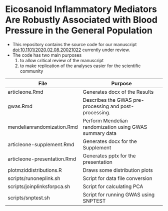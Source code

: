# Eicosanoid Inflammatory Mediators Are Robustly Associated with Blood Pressure in the General Population

- This repository contains the source code for our manuscript [doi:10.1101/2020.02.08.20021022](https://doi.org/10.1101/2020.02.08.20021022) currently under review. 
- The code has two main purposes
  1. to allow critical review of the manuscript
  2. to make replication of the analyses easier for the scientific community


File                        | Purpose
--------------------------- | -----------------------------------
articleone.Rmd              | Generates docx of the Results
gwas.Rmd                    | Describes the GWAS pre-processing and post-processing.
mendelianrandomization.Rmd  | Perform Mendelian randomization using GWAS summary data
articleone-supplement.Rmd   | Generates docx for the Supplement
articleone-presentation.Rmd | Generates pptx for the presentation
plotmziddistributions.R     | Draws some distribution plots
scripts/runoneplink.sh      | Script for data file conversion
scripts/joinplinksforpca.sh | Script for calculating PCA
scripts/snptest.sh          | Script for running GWAS using SNPTEST
